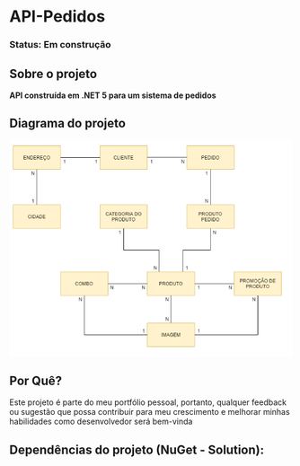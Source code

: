 # API-Pedidos

### Status: Em construção

## Sobre o projeto

**API construída em .NET 5 para um sistema de pedidos**

## Diagrama do projeto 

<p align="center">
  <a href="#">
    <img align="center" width="700" src="Diagram/api_diagram.png" />
  </a>
</p>

## Por Quê?

Este projeto é parte do meu portfólio pessoal, portanto, qualquer feedback ou sugestão que possa contribuir para meu crescimento e melhorar minhas habilidades como desenvolvedor será bem-vinda


## Dependências  do projeto (NuGet - Solution):
